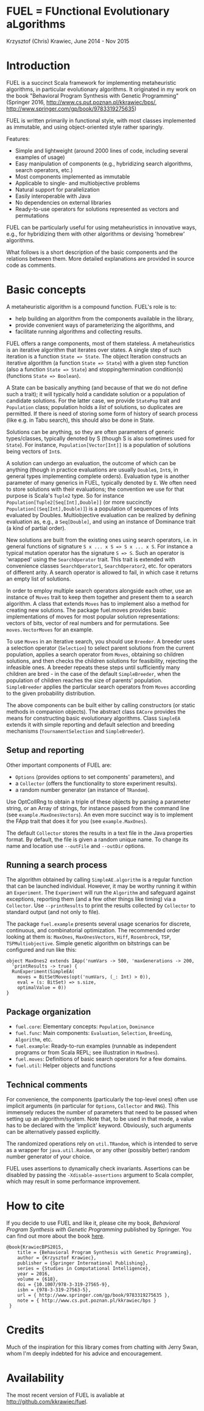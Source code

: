 FUEL = FUnctional Evolutionary aLgorithms
===================================================

Krzysztof (Chris) Krawiec, <krawiec at cs.put.poznan.pl>
June 2014 - Nov 2015

Introduction
===================

FUEL is a succinct Scala framework for implementing metaheuristic algorithms, in particular evolutionary algorithms. It originated in my work on the book "Behavioral Program Synthesis with Genetic Programming" (Springer 2016, <http://www.cs.put.poznan.pl/kkrawiec/bps/>, <http://www.springer.com/gp/book/9783319275635>)

FUEL is written primarily in functional style, with most classes implemented as immutable, and using object-oriented style rather sparingly. 

Features: 
- Simple and lightweight (around 2000 lines of code, including several examples of usage)
- Easy manipulation of components (e.g., hybridizing search algorithms, search operators, etc.)
- Most components implemented as immutable
- Applicable to single- and multiobjective problems
- Natural support for parallelization
- Easily interoperable with Java
- No dependencies on external libraries
- Ready-to-use operators for solutions represented as vectors and permutations

FUEL can be particularly useful for using metaheuristics in innovative ways, e.g., for hybridizing them with other algorithms or devising 'homebrew' algorithms. 

What follows is a short description of the basic components and the relations between them. More detailed explanations are provided in source code as comments. 


Basic concepts
===================

A metaheuristic algorithm is a compound function. FUEL's role is to:

* help building an algorithm from the components available in the library, 
* provide convenient ways of parameterizing the algorithms, and 
* facilitate running algorithms and collecting results. 

FUEL offers a range components, most of them stateless. A metaheuristics is an iterative algorithm that iterates over states. A single step of such iteration is a function `State => State`. The object Iteration constructs an iterative algorithm (a function `State => State`) with a given step function (also a function `State => State`) and stopping/termination condition(s) (functions `State => Boolean`). 

A State can be basically anything (and because of that we do not define such a trait); it will typically hold a candidate solution or a population of candidate solutions. For the latter case, we provide `StatePop` trait and `Population` class; population holds a *list* of solutions, so duplicates are permitted. If there is need of storing some form of history of search process (like e.g. in Tabu search), this should also be done in State.  

Solutions can be anything, so they are often parameters of generic types/classes, typically denoted by S (though S is also sometimes used for `State`). For instance, `Population[Vector[Int]]` is a population of solutions being vectors of `Int`s. 

A solution can undergo an evaluation, the outcome of which can be anything (though in practice evaluations are usually `Double`s, `Int`s, in general types implementing complete orders). Evaluation type is another parameter of many generics in FUEL, typically denoted by `E`. We often need to store solutions with their evaluations; the convention we use for that purpose is Scala's `Tuple2` type. So for instance `Population[Tuple2[Seq[Int],Double]]` (or more succinctly `Population[(Seq[Int],Double)]`) is a population of sequences of Ints evaluated by Doubles. Multiobjective evaluation can be realized by defining evaluation as, e.g., a `Seq[Double]`, and using an instance of Dominance trait (a kind of partial order). 

New solutions are built from the existing ones using search operators, i.e. in general functions of signature `S x ... x S => S x ... x S`. For instance a typical mutation operator has the signature `S => S`. Such an operator is 'wrapped' using the `SearchOperator` trait. This trait is extended with convenience classes `SearchOperator1`, `SearchOperator2`, etc. for operators of different arity. A search operator is allowed to fail, in which case it returns an empty list of solutions. 

In order to employ multiple search operators alongside each other, use an instance of `Moves` trait to keep them together and present them to a search algorithm. A class that extends `Moves` has to implement also a method for creating new solutions. The package fuel.moves provides basic implementations of moves for most popular solution representations: vectors of bits, vector of real numbers and for permutations. See `moves.VectorMoves` for an example.  

To use `Moves` in an iterative search, you should use `Breeder`. A breeder uses a selection operator (`Selection`) to select parent solutions from the current population, applies a search operator from `Moves`, obtaining so children solutions, and then checks the children solutions for feasibility, rejecting the infeasible ones. A breeder repeats these steps until sufficiently many children are bred - in the case of the default `SimpleBreeder`, when the population of children reaches the size of parents' population. `SimpleBreeder` applies the particular search operators from `Moves` according to the given probability distribution. 

The above components can be built either by calling constructors (or static methods in companion objects). The abstract class `EACore` provides the means for constructing basic evolutionary algorithms. Class `SimpleEA` extends it with simple reporting and default selection and breeding mechanisms (`TournamentSelection` and `SimpleBreeder`).  


Setup and reporting
-------------------

Other important components of FUEL are:
* `Options` (provides options to set components' parameters), and
* a `Collector` (offers the functionality to store experiment results). 
* a random number generator (an instance of `TRandom`). 

Use OptCollRng to obtain a triple of these objects by parsing a parameter string, or an Array of strings, for instance passed from the command line (see `example.MaxOnesVectors`). An even more succinct way is to implement the FApp trait that does it for you (see `example.MaxOnes`). 

The default `Collector` stores the results in a text file in the Java properties format. By default, the file is given a random unique name. To change its name and location use `--outFile` and `--outDir` options. 


Running a search process
----------------

The algorithm obtained by calling `SimpleAE.algorithm` is a regular function that can be launched individual. However, it may be worthy running it within an `Experiment`. The `Experiment` will run the `Algorithm` and safeguard against exceptions, reporting them (and a few other things like timing) via a `Collector`. Use `--printResults` to print the results collected by `Collector` to standard output (and not only to file). 

The package `fuel.example` presents several usage scenarios for discrete, continuous, and combinatorial optimization. 
The recommended order looking at them is: `MaxOnes`, `MaxOnesVectors`, `Hiff`, `Rosenbrock`, `TSP`, `TSPMultiobjective`. Simple genetic algorithm on bitstrings can be configured and run like this:

~~~~~{.scala}
object MaxOnes2 extends IApp('numVars -> 500, 'maxGenerations -> 200,
  'printResults -> true) {
  RunExperiment(SimpleEA(
    moves = BitSetMoves(opt('numVars, (_: Int) > 0)),
    eval = (s: BitSet) => s.size,
    optimalValue = 0))
}
~~~~~


Package organization
--------------------

* `fuel.core`: Elementary concepts: `Population`, `Dominance`
* `fuel.func`: Main components: `Evaluation`, `Selection`, `Breeding`, `Algorithm`, etc. 
* `fuel.example`: Ready-to-run examples (runnable as independent programs or from Scala REPL; see illustration in `MaxOnes`). 
* `fuel.moves`: Definitions of basic search operators for a few domains. 
* `fuel.util`: Helper objects and functions


Technical comments
--------------------

For convenience, the components (particularly the top-level ones) often use implicit arguments (in particular for `Options`, `Collector` and `RNG`). This immensely reduces the number of parameters that need to be passed when setting up an algorithm/system. Note that, to be used in that mode, a value has to be declared with the 'implicit' keyword. Obviously, such arguments can be alternatively passed explicitly. 

The randomized operations rely on `util.TRandom`, which is intended to serve as a wrapper for `java.util.Random`, or any other (possibly better) random number generator of your choice. 
 
FUEL uses assertions to dynamically check invariants. Assertions can be disabled by passing the `-Xdisable-assertions` argument to Scala compiler, which may result in some performance improvement. 


How to cite 
===================

If you decide to use FUEL and like it, please cite my book, *Behavioral Program Synthesis with Genetic Programming*  published by Springer. You can find out more about the book [here](http://www.cs.put.poznan.pl/kkrawiec/bps/). 

~~~~~{.bib}
@book{KrawiecBPS2015,
    title = {Behavioral Program Synthesis with Genetic Programming},
    author = {Krzysztof Krawiec},
    publisher = {Springer International Publishing},
    series = {Studies in Computational Intelligence},
    year = 2016,
    volume = {618},
    doi = {10.1007/978-3-319-27565-9},
    isbn = {978-3-319-27563-5},
    url = { http://www.springer.com/gp/book/9783319275635 },
    note = { http://www.cs.put.poznan.pl/kkrawiec/bps }
 }
~~~~~

Credits
=======

Much of the inspiration for this library comes from chatting with Jerry Swan, whom I'm deeply indebted for his advice and encouragement. 

Availability 
============

The most recent version of FUEL is avaliable at <http://github.com/kkrawiec/fuel>. 
